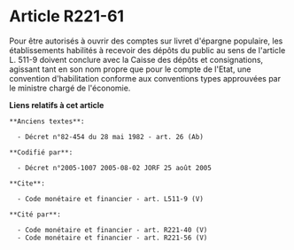 # Article R221-61

Pour être autorisés à ouvrir des comptes sur livret d'épargne populaire, les établissements habilités à recevoir des dépôts
du public au sens de l'article L. 511-9 doivent conclure avec la Caisse des dépôts et consignations, agissant tant en son nom
propre que pour le compte de l'Etat, une convention d'habilitation conforme aux conventions types approuvées par le ministre
chargé de l'économie.

**Liens relatifs à cet article**

	**Anciens textes**:

	  - Décret n°82-454 du 28 mai 1982 - art. 26 (Ab)

	**Codifié par**:

	  - Décret n°2005-1007 2005-08-02 JORF 25 août 2005

	**Cite**:

	  - Code monétaire et financier - art. L511-9 (V)

	**Cité par**:

	  - Code monétaire et financier - art. R221-40 (V)
	  - Code monétaire et financier - art. R221-56 (V)
